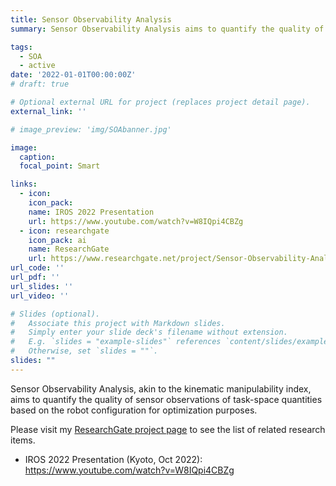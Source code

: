```yaml
---
title: Sensor Observability Analysis
summary: Sensor Observability Analysis aims to quantify the quality of sensor observations of task-space quantities based on the robot configuration.

tags:
  - SOA
  - active
date: '2022-01-01T00:00:00Z'
# draft: true

# Optional external URL for project (replaces project detail page).
external_link: ''

# image_preview: 'img/SOAbanner.jpg'

image: 
  caption: 
  focal_point: Smart

links:
  - icon: 
    icon_pack: 
    name: IROS 2022 Presentation
    url: https://www.youtube.com/watch?v=W8IQpi4CBZg
  - icon: researchgate
    icon_pack: ai
    name: ResearchGate
    url: https://www.researchgate.net/project/Sensor-Observability-Analysis
url_code: ''
url_pdf: ''
url_slides: ''
url_video: ''

# Slides (optional).
#   Associate this project with Markdown slides.
#   Simply enter your slide deck's filename without extension.
#   E.g. `slides = "example-slides"` references `content/slides/example-slides.md`.
#   Otherwise, set `slides = ""`.
slides: ""
---
```


Sensor Observability Analysis, akin to the kinematic manipulability index, aims to quantify the quality of sensor observations of task-space quantities based on the robot configuration for optimization purposes.

Please visit my [ResearchGate project page](https://www.researchgate.net/project/Sensor-Observability-Analysis) to see the list of related research items.

* IROS 2022 Presentation (Kyoto, Oct 2022): https://www.youtube.com/watch?v=W8IQpi4CBZg